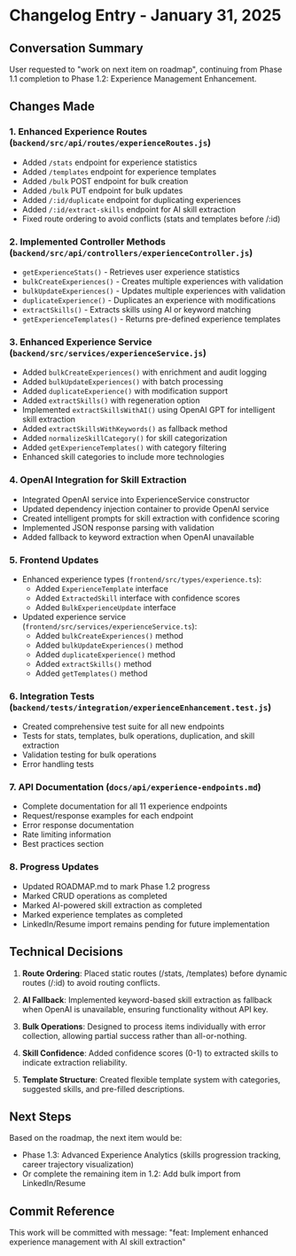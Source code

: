 # Changelog Entry - January 31, 2025

## Conversation Summary

User requested to "work on next item on roadmap", continuing from Phase 1.1 completion to Phase 1.2: Experience Management Enhancement.

## Changes Made

### 1. Enhanced Experience Routes (`backend/src/api/routes/experienceRoutes.js`)
- Added `/stats` endpoint for experience statistics
- Added `/templates` endpoint for experience templates
- Added `/bulk` POST endpoint for bulk creation
- Added `/bulk` PUT endpoint for bulk updates
- Added `/:id/duplicate` endpoint for duplicating experiences
- Added `/:id/extract-skills` endpoint for AI skill extraction
- Fixed route ordering to avoid conflicts (stats and templates before /:id)

### 2. Implemented Controller Methods (`backend/src/api/controllers/experienceController.js`)
- `getExperienceStats()` - Retrieves user experience statistics
- `bulkCreateExperiences()` - Creates multiple experiences with validation
- `bulkUpdateExperiences()` - Updates multiple experiences with validation
- `duplicateExperience()` - Duplicates an experience with modifications
- `extractSkills()` - Extracts skills using AI or keyword matching
- `getExperienceTemplates()` - Returns pre-defined experience templates

### 3. Enhanced Experience Service (`backend/src/services/experienceService.js`)
- Added `bulkCreateExperiences()` with enrichment and audit logging
- Added `bulkUpdateExperiences()` with batch processing
- Added `duplicateExperience()` with modification support
- Added `extractSkills()` with regeneration option
- Implemented `extractSkillsWithAI()` using OpenAI GPT for intelligent skill extraction
- Added `extractSkillsWithKeywords()` as fallback method
- Added `normalizeSkillCategory()` for skill categorization
- Added `getExperienceTemplates()` with category filtering
- Enhanced skill categories to include more technologies

### 4. OpenAI Integration for Skill Extraction
- Integrated OpenAI service into ExperienceService constructor
- Updated dependency injection container to provide OpenAI service
- Created intelligent prompts for skill extraction with confidence scoring
- Implemented JSON response parsing with validation
- Added fallback to keyword extraction when OpenAI unavailable

### 5. Frontend Updates
- Enhanced experience types (`frontend/src/types/experience.ts`):
  - Added `ExperienceTemplate` interface
  - Added `ExtractedSkill` interface with confidence scores
  - Added `BulkExperienceUpdate` interface
- Updated experience service (`frontend/src/services/experienceService.ts`):
  - Added `bulkCreateExperiences()` method
  - Added `bulkUpdateExperiences()` method
  - Added `duplicateExperience()` method
  - Added `extractSkills()` method
  - Added `getTemplates()` method

### 6. Integration Tests (`backend/tests/integration/experienceEnhancement.test.js`)
- Created comprehensive test suite for all new endpoints
- Tests for stats, templates, bulk operations, duplication, and skill extraction
- Validation testing for bulk operations
- Error handling tests

### 7. API Documentation (`docs/api/experience-endpoints.md`)
- Complete documentation for all 11 experience endpoints
- Request/response examples for each endpoint
- Error response documentation
- Rate limiting information
- Best practices section

### 8. Progress Updates
- Updated ROADMAP.md to mark Phase 1.2 progress
- Marked CRUD operations as completed
- Marked AI-powered skill extraction as completed
- Marked experience templates as completed
- LinkedIn/Resume import remains pending for future implementation

## Technical Decisions

1. **Route Ordering**: Placed static routes (/stats, /templates) before dynamic routes (/:id) to avoid routing conflicts.

2. **AI Fallback**: Implemented keyword-based skill extraction as fallback when OpenAI is unavailable, ensuring functionality without API key.

3. **Bulk Operations**: Designed to process items individually with error collection, allowing partial success rather than all-or-nothing.

4. **Skill Confidence**: Added confidence scores (0-1) to extracted skills to indicate extraction reliability.

5. **Template Structure**: Created flexible template system with categories, suggested skills, and pre-filled descriptions.

## Next Steps

Based on the roadmap, the next item would be:
- Phase 1.3: Advanced Experience Analytics (skills progression tracking, career trajectory visualization)
- Or complete the remaining item in 1.2: Add bulk import from LinkedIn/Resume

## Commit Reference

This work will be committed with message: "feat: Implement enhanced experience management with AI skill extraction"